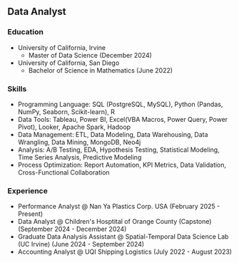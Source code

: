 ## Data Analyst

### Education
- University of California, Irvine
  - Master of Data Science (December 2024)
- University of California, San Diego
  - Bachelor of Science in Mathematics (June 2022)

### Skills
- Programming Language: SQL (PostgreSQL, MySQL), Python (Pandas, NumPy, Seaborn, Scikit-learn), R
- Data Tools: Tableau, Power BI, Excel(VBA Macros, Power Query, Power Pivot), Looker, Apache Spark, Hadoop
- Data Management: ETL, Data Modeling, Data Warehousing, Data Wrangling, Data Mining, MongoDB, Neo4j
- Analysis: A/B Testing, EDA, Hypothesis Testing, Statistical Modeling, Time Series Analysis, Predictive Modeling
- Process Optimization: Report Automation, KPI Metrics, Data Validation, Cross-Functional Collaboration

### Experience
- Performance Analyst @ Nan Ya Plastics Corp. USA (February 2025 - Present)
- Data Analyst @ Children's Hosptital of Orange County (Capstone) (September 2024 - December 2024)
- Graduate Data Analysis Assistant @ Spatial-Temporal Data Science Lab (UC Irvine) (June 2024 - September 2024) 
- Accounting Analyst @ UQI Shipping Logistics (July 2022 - August 2023)



